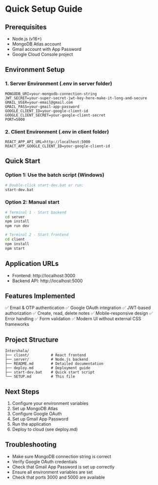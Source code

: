 # Quick Setup Guide

## Prerequisites
- Node.js (v16+)
- MongoDB Atlas account
- Gmail account with App Password
- Google Cloud Console project

## Environment Setup

### 1. Server Environment (.env in server folder)
```env
MONGODB_URI=your-mongodb-connection-string
JWT_SECRET=your-super-secret-jwt-key-here-make-it-long-and-secure
GMAIL_USER=your-email@gmail.com
GMAIL_PASS=your-gmail-app-password
GOOGLE_CLIENT_ID=your-google-client-id
GOOGLE_CLIENT_SECRET=your-google-client-secret
PORT=5000
```

### 2. Client Environment (.env in client folder)
```env
REACT_APP_API_URL=http://localhost:5000
REACT_APP_GOOGLE_CLIENT_ID=your-google-client-id
```

## Quick Start

### Option 1: Use the batch script (Windows)
```bash
# Double-click start-dev.bat or run:
start-dev.bat
```

### Option 2: Manual start
```bash
# Terminal 1 - Start backend
cd server
npm install
npm run dev

# Terminal 2 - Start frontend
cd client
npm install
npm start
```

## Application URLs
- Frontend: http://localhost:3000
- Backend API: http://localhost:5000

## Features Implemented
✅ Email & OTP authentication
✅ Google OAuth integration
✅ JWT-based authorization
✅ Create, read, delete notes
✅ Mobile-responsive design
✅ Error handling
✅ Form validation
✅ Modern UI without external CSS frameworks

## Project Structure
```
Intershala/
├── client/          # React frontend
├── server/          # Node.js backend
├── README.md        # Detailed documentation
├── deploy.md        # Deployment guide
├── start-dev.bat    # Quick start script
└── SETUP.md         # This file
```

## Next Steps
1. Configure your environment variables
2. Set up MongoDB Atlas
3. Configure Google OAuth
4. Set up Gmail App Password
5. Run the application
6. Deploy to cloud (see deploy.md)

## Troubleshooting
- Make sure MongoDB connection string is correct
- Verify Google OAuth credentials
- Check that Gmail App Password is set up correctly
- Ensure all environment variables are set
- Check that ports 3000 and 5000 are available